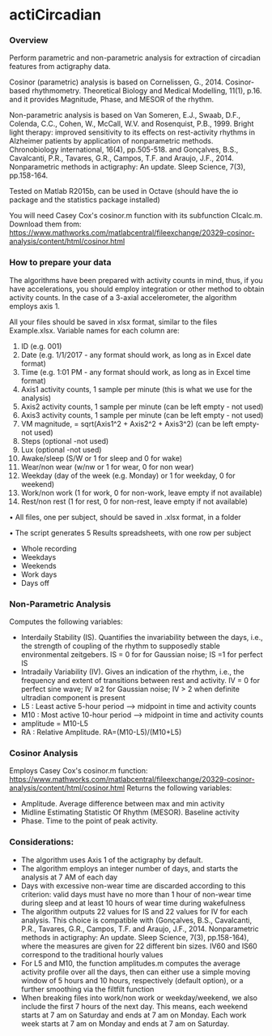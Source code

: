 actiCircadian
================
### Overview
Perform parametric and non-parametric analysis for extraction of circadian features from actigraphy data. 

Cosinor (parametric) analysis is based on Cornelissen, G., 2014. Cosinor-based rhythmometry. Theoretical Biology and Medical Modelling, 11(1), p.16. and it provides Magnitude, Phase, and MESOR of the rhythm.

Non-parametric analysis is based on Van Someren, E.J., Swaab, D.F., Colenda, C.C., Cohen, W., McCall, W.V. and Rosenquist, P.B., 1999. Bright light therapy: improved sensitivity to its effects on rest-activity rhythms in Alzheimer patients by application of nonparametric methods. Chronobiology international, 16(4), pp.505-518. and Gonçalves, B.S., Cavalcanti, P.R., Tavares, G.R., Campos, T.F. and Araujo, J.F., 2014. Nonparametric methods in actigraphy: An update. Sleep Science, 7(3), pp.158-164.

Tested on Matlab R2015b, can be used in Octave (should have the io package and the statistics package installed)

You will need Casey Cox's cosinor.m function with its subfunction CIcalc.m. Download them from: https://www.mathworks.com/matlabcentral/fileexchange/20329-cosinor-analysis/content/html/cosinor.html

### How to prepare your data
The algorithms have been prepared with activity counts in mind, thus, if you have accelerations, you should employ integration or other method to obtain activity counts. In the case of a 3-axial accelerometer, the algorithm employs axis 1.

All your files should be saved in xlsx format, similar to the files Example.xlsx. Variable names for each column are:
1. ID (e.g. 001)
2. Date (e.g. 1/1/2017 - any format should work, as long as in Excel date format)
3. Time (e.g. 1:01 PM - any format should work, as long as in Excel time format)
4. Axis1	activity counts, 1 sample per minute (this is what we use for the analysis)
5. Axis2	activity counts, 1 sample per minute (can be left empty - not used)
6. Axis3	activity counts, 1 sample per minute (can be left empty - not used)
7. VM magnitude, = sqrt(Axis1^2 + Axis2^2 + Axis3^2)	(can be left empty- not used)
8. Steps	(optional -not used)
9. Lux (optional -not used)
10. Awake/sleep (S/W or 1 for sleep and 0 for wake)
11. Wear/non wear	(w/nw or 1 for wear, 0 for non wear)
12. Weekday (day of the week (e.g. Monday) or 1 for weekday, 0 for weekend)
13. Work/non work (1 for work, 0 for non-work, leave empty if not available)
14. Rest/non rest (1 for rest, 0 for non-rest, leave empty if not available)

•	All files, one per subject, should be saved in .xlsx format, in a folder

•	The script generates 5 Results spreadsheets, with one row per subject
- Whole recording
- Weekdays
- Weekends
- Work days
- Days off

### Non-Parametric Analysis
Computes the following variables:
- Interdaily Stability (IS). Quantifies the invariability between the days, i.e., the strength of coupling of the rhythm to supposedly stable environmental zeitgebers. IS = 0 for for Gaussian noise; IS =1 for perfect IS
- Intradaily Variability (IV). Gives an indication of the rhythm, i.e., the frequency and extent of transitions between rest and activity. IV = 0 for perfect sine wave; IV ≅2 for Gaussian noise; IV > 2 when definite ultradian component is present
- L5 : Least active 5-hour period --> midpoint in time and activity counts
- M10 : Most active 10-hour period --> midpoint in time and activity counts
- amplitude = M10-L5
- RA : Relative Amplitude. RA=(M10-L5)/(M10+L5)

### Cosinor Analysis
Employs Casey Cox's cosinor.m function: https://www.mathworks.com/matlabcentral/fileexchange/20329-cosinor-analysis/content/html/cosinor.html
Returns the following variables:
- Amplitude. Average difference between max and min activity
- Midline Estimating Statistic Of Rhythm (MESOR). Baseline activity
- Phase. Time to the point of peak activity.

### Considerations:
- The algorithm uses Axis 1 of the actigraphy by default. 
- The algorithm employs an integer number of days, and starts the analysis at 7 AM of each day
- Days with excessive non-wear time are discarded according to this criterion: valid days must have no more than 1 hour of non-wear time during sleep and at least 10 hours of wear time during wakefulness
- The algorithm outputs 22 values for IS and 22 values for IV for each analysis. This choice is compatible with (Gonçalves, B.S., Cavalcanti, P.R., Tavares, G.R., Campos, T.F. and Araujo, J.F., 2014. Nonparametric methods in actigraphy: An update. Sleep Science, 7(3), pp.158-164), where the measures are given for 22 different bin sizes. IV60 and IS60 correspond to the traditional hourly values
- For L5 and M10, the function amplitudes.m computes the average activity profile over all the days, then can either use a simple moving window of 5 hours and 10 hours, respectively (default option), or a further smoothing via the filtfilt function
- When breaking files into work/non work or weekday/weekend, we also include the first 7 hours of the next day. This means, each weekend starts at 7 am on Saturday and ends at 7 am on Monday. Each work week starts at 7 am on Monday and ends at 7 am on Saturday.
